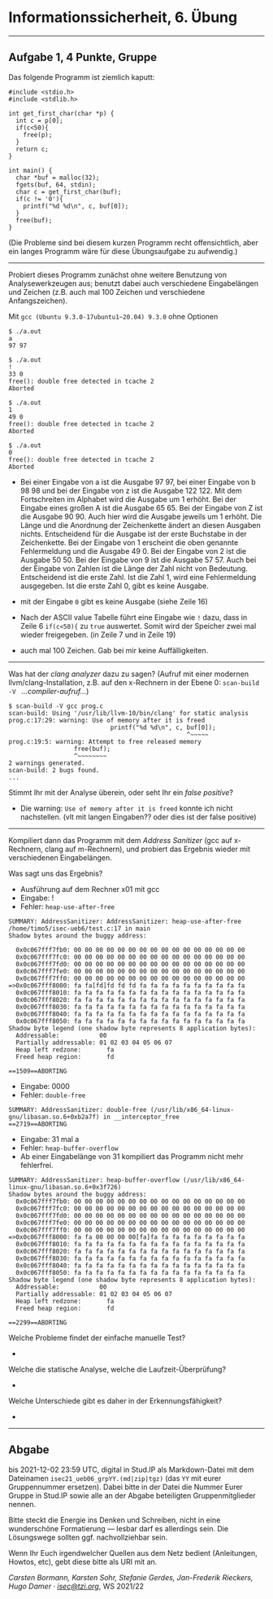 Informationssicherheit, 6. Übung
================================

*******************

Aufgabe 1, 4 Punkte, Gruppe
---------------------------

Das folgende Programm ist ziemlich kaputt:

~~~
#include <stdio.h>
#include <stdlib.h>

int get_first_char(char *p) {
  int c = p[0];
  if(c<50){
    free(p);
  }
  return c;
}

int main() {
  char *buf = malloc(32);
  fgets(buf, 64, stdin);
  char c = get_first_char(buf);
  if(c != '0'){
    printf("%d %d\n", c, buf[0]);
  }
  free(buf);
}
~~~

(Die Probleme sind bei diesem kurzen Programm recht offensichtlich,
aber ein langes Programm wäre für diese Übungsaufgabe zu aufwendig.)

----

Probiert dieses Programm zunächst ohne weitere Benutzung von Analysewerkzeugen
aus; benutzt dabei auch verschiedene Eingabelängen und Zeichen (z.B. auch mal
100 Zeichen und verschiedene Anfangszeichen).

Mit `gcc (Ubuntu 9.3.0-17ubuntu1~20.04) 9.3.0` ohne Optionen

```
$ ./a.out
a
97 97

$ ./a.out
!
33 0
free(): double free detected in tcache 2
Aborted

$ ./a.out
1
49 0
free(): double free detected in tcache 2
Aborted

$ ./a.out
0
free(): double free detected in tcache 2
Aborted
```
- Bei einer Eingabe von a ist die Ausgabe 97 97, bei einer Eingabe von b 98 98 und bei der Eingabe von z ist die Ausgabe 122 122. Mit dem Fortschreiten im Alphabet wird die Ausgabe um 1 erhöht. Bei der Eingabe eines großen A ist die Ausgabe 65 65. Bei der Eingabe von Z ist die Ausgabe 90 90. Auch hier wird die Ausgabe jeweils um 1 erhöht. Die Länge und die Anordnung der Zeichenkette ändert an diesen Ausgaben nichts. Entscheidend für die Ausgabe ist der erste Buchstabe in der Zeichenkette. 
Bei der Eingabe von 1 erscheint die oben genannte Fehlermeldung und die Ausgabe 49 0. Bei der Eingabe von 2 ist die Ausgabe 50 50. Bei der Eingabe von 9 ist die Ausgabe 57 57. Auch bei der Eingabe von Zahlen ist die Länge der Zahl nicht von Bedeutung. Entscheidend ist die erste Zahl. Ist die Zahl 1, wird eine Fehlermeldung ausgegeben. Ist die erste Zahl 0, gibt es keine Ausgabe. 


- mit der Eingabe `0` gibt es keine Ausgabe (siehe Zeile 16)

- Nach der ASCII value Tabelle führt eine Eingabe wie `!` dazu, dass 
in Zeile 6 `if(c<50){` zu `true` auswertet. Somit wird der Speicher zwei
mal wieder freigegeben. (in Zeile 7 und in Zeile 19)

- auch mal 100 Zeichen. Gab bei mir keine Auffälligkeiten.

---

Was hat der *clang analyzer* dazu zu sagen?  (Aufruf mit einer
modernen llvm/clang-Installation, z.B. auf den x-Rechnern
in der Ebene 0: `scan-build -V ` *...compiler-aufruf...*)

```
$ scan-build -V gcc prog.c
scan-build: Using '/usr/lib/llvm-10/bin/clang' for static analysis
prog.c:17:29: warning: Use of memory after it is freed
                            printf("%d %d\n", c, buf[0]);
                                                 ^~~~~~
prog.c:19:5: warning: Attempt to free released memory
                  free(buf);
                  ^~~~~~~~~
2 warnings generated.
scan-build: 2 bugs found.
...

```

  Stimmt Ihr mit der
Analyse überein, oder seht Ihr ein *false positive*?

- Die warning: `Use of memory after it is freed` konnte ich nicht nachstellen. (vlt mit langen Eingaben??
 oder dies ist der false positive)

---

Kompiliert dann das Programm mit dem *Address Sanitizer* (gcc auf
x-Rechnern, clang auf m-Rechnern), und probiert das Ergebnis wieder
mit verschiedenen Eingabelängen.  

Was sagt uns das Ergebnis?

- Ausführung auf dem Rechner x01 mit gcc
- Eingabe: !
- Fehler: ```heap-use-after-free``` 

```
SUMMARY: AddressSanitizer: AddressSanitizer: heap-use-after-free /home/timo5/isec-ueb6/test.c:17 in main
Shadow bytes around the buggy address:

  0x0c067fff7fb0: 00 00 00 00 00 00 00 00 00 00 00 00 00 00 00 00
  0x0c067fff7fc0: 00 00 00 00 00 00 00 00 00 00 00 00 00 00 00 00
  0x0c067fff7fd0: 00 00 00 00 00 00 00 00 00 00 00 00 00 00 00 00
  0x0c067fff7fe0: 00 00 00 00 00 00 00 00 00 00 00 00 00 00 00 00
  0x0c067fff7ff0: 00 00 00 00 00 00 00 00 00 00 00 00 00 00 00 00
=>0x0c067fff8000: fa fa[fd]fd fd fd fa fa fa fa fa fa fa fa fa fa
  0x0c067fff8010: fa fa fa fa fa fa fa fa fa fa fa fa fa fa fa fa
  0x0c067fff8020: fa fa fa fa fa fa fa fa fa fa fa fa fa fa fa fa
  0x0c067fff8030: fa fa fa fa fa fa fa fa fa fa fa fa fa fa fa fa
  0x0c067fff8040: fa fa fa fa fa fa fa fa fa fa fa fa fa fa fa fa
  0x0c067fff8050: fa fa fa fa fa fa fa fa fa fa fa fa fa fa fa fa
Shadow byte legend (one shadow byte represents 8 application bytes):
  Addressable:           00
  Partially addressable: 01 02 03 04 05 06 07 
  Heap left redzone:       fa
  Freed heap region:       fd

==1509==ABORTING

```


- Eingabe: 0000
- Fehler: ```double-free```  

```
SUMMARY: AddressSanitizer: double-free (/usr/lib/x86_64-linux-gnu/libasan.so.6+0xb2a7f) in __interceptor_free
==2719==ABORTING
```

- Eingabe: 31 mal a 
- Fehler: ```heap-buffer-overflow``` 
- Ab einer Eingabelänge von 31 kompiliert das Programm nicht mehr fehlerfrei. 

``` 
SUMMARY: AddressSanitizer: heap-buffer-overflow (/usr/lib/x86_64-linux-gnu/libasan.so.6+0x3f726) 
Shadow bytes around the buggy address:
  0x0c067fff7fb0: 00 00 00 00 00 00 00 00 00 00 00 00 00 00 00 00
  0x0c067fff7fc0: 00 00 00 00 00 00 00 00 00 00 00 00 00 00 00 00
  0x0c067fff7fd0: 00 00 00 00 00 00 00 00 00 00 00 00 00 00 00 00
  0x0c067fff7fe0: 00 00 00 00 00 00 00 00 00 00 00 00 00 00 00 00
  0x0c067fff7ff0: 00 00 00 00 00 00 00 00 00 00 00 00 00 00 00 00
=>0x0c067fff8000: fa fa 00 00 00 00[fa]fa fa fa fa fa fa fa fa fa
  0x0c067fff8010: fa fa fa fa fa fa fa fa fa fa fa fa fa fa fa fa
  0x0c067fff8020: fa fa fa fa fa fa fa fa fa fa fa fa fa fa fa fa
  0x0c067fff8030: fa fa fa fa fa fa fa fa fa fa fa fa fa fa fa fa
  0x0c067fff8040: fa fa fa fa fa fa fa fa fa fa fa fa fa fa fa fa
  0x0c067fff8050: fa fa fa fa fa fa fa fa fa fa fa fa fa fa fa fa
Shadow byte legend (one shadow byte represents 8 application bytes):
  Addressable:           00
  Partially addressable: 01 02 03 04 05 06 07 
  Heap left redzone:       fa
  Freed heap region:       fd
  
==2299==ABORTING

```  



Welche Probleme findet der einfache manuelle Test?

-

Welche die statische Analyse, welche die Laufzeit-Überprüfung?

-

Welche Unterschiede gibt es daher in der Erkennungsfähigkeit?

-

* * *

Abgabe
------

bis 2021-12-02 23:59 UTC, digital in Stud.IP als Markdown-Datei mit dem
Dateinamen `isec21_ueb06_grpYY.(md|zip|tgz)` (das `YY` mit eurer Gruppennummer ersetzen).
Dabei bitte in der Datei die Nummer Eurer Gruppe in Stud.IP sowie alle
an der Abgabe beteiligten Gruppenmitglieder nennen.

Bitte steckt die Energie ins Denken und Schreiben, nicht in eine
wunderschöne Formatierung — lesbar darf es allerdings sein. Die
Lösungswege sollten ggf. nachvollziehbar sein.

Wenn Ihr Euch irgendwelcher Quellen aus dem Netz bedient (Anleitungen,
Howtos, etc), gebt diese bitte als URI mit an.

*Carsten Bormann, Karsten Sohr, Stefanie Gerdes, Jan-Frederik
Rieckers, Hugo Damer ·
<isec@tzi.org>*, WS 2021/22
